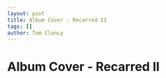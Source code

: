 ```yaml
---
layout: post
title: Album Cover - Recarred II
tags: []
author: Tom Clancy
---
```


# Album Cover - Recarred II


